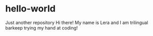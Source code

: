 # hello-world
Just another repository
Hi there!
My name is Lera and I am trilingual barkeep trying my hand at coding!
